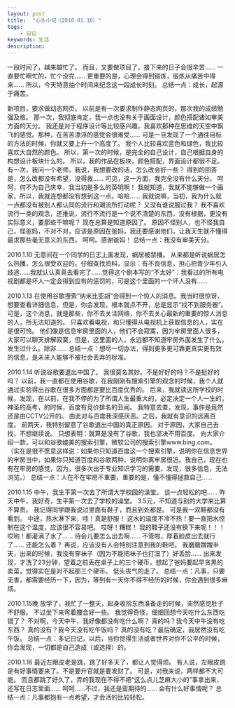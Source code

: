 ```yaml
---
layout: post
title:  "心头小记（2010.01.16）"
tags:
    - 日记
keywords: 生活
description: 
---
```

一段时间了，越来越忙了。
而且，又要做项目了，接下来的日子会很辛苦……
一直要忙啊忙的，忙个没完……
更重要的是，心理会得到锻炼，锻炼从痛苦中得来……
所以，今天特意抽个时间来纪念这一段成长时刻。
总结一点：成长，起源于痛苦。

新项目，要求做动态网页。
以前是有一次要求制作静态网页的，那次我的成绩勉强及格。
那一次，我彻底肯定，我一点也没有关于画面设计，颜色搭配诸如审美方面的天分。
我还是对于程序设计等比较感兴趣，我喜欢那种在思维的天空中飘飞的感觉。那种，在苦苦漂浮的感觉会很难受……
可是一旦发现了一个通往目标的方法的时候，你就又要上升一个高度了。
我个人比较喜欢蓝色和绿色，我比较喜欢大自然的颜色。
所以，第一次的时候，是完全的自己设计，自己根据自身的构想设计板块什么的。
所以，我的作品在板块，颜色搭配，界面设计都很不足。
有一次，我问一个老师，我说，我想要改的话，怎么改会好一些？
得到的回答是，怎么改都没有希望，没得救……
可见，这一方面，我完全没有什么天分。
呵呵，何不为自己庆幸，我当初是多么的英明啊！
我就知道，我就不能够做一个画家，所以，我就连想都没有想到这一点。哈哈……
我就说嘛，当初，我为什么就一点都没有被别人都认同的流行和潮流所打动呢？
又没有谁说服过我？
我不喜欢流行一类的观念，还推说，流行不流行是一个说不清楚的东西，没有根据，更没有实际意义，要那些干嘛呢？
现在总算是知道原因了。
原因不怪别人，也不怪我自己，怪爸妈，不对不对，应该是原因在爸妈，我还要感谢他们，让我天生就不懂得最求那些毫无意义的东西。
呵呵。感谢爸妈！
总结一点：我没有审美天分。

2010.1.10
无意间在一个同学的日志上面发现，蜗居被禁播。
从来都是听说蜗居怎么热播，怎么很受欢迎的。仔细查找资料，显示：有不良信息，担心把青少年引入歧途……我就认认真真去看完了……觉得这个剧本写的“不太好”：我看过的所有电视剧都是坏人一定会得到应有的惩罚的，可是这个里面的一个坏人没有……

2010.1.13
在使用谷歌搜索“纳米比亚胡”会得到一个惊人的消息。我当时很惊讶，想要查看详细信息，但是，你会发现，根本就点不开，总是显示“找不到服务器”。
可是，这个消息，就是那些，你不去关注网络，你不去关心最新的重要的惊人消息的人，所无法知道的。
只喜欢看电视，和只懂得从电视机上获取信息的人，实在是很可怜。
他们像是信息牢房里面的人，他们不会寂寞，因为牢房里面人很多，大家可以聊天排解寂寞，但是，这里面的人，永远都不知道牢房外面发生了什么，发生过什么。除非……
总结一点：想尽一切办法，得到更多更可靠更真实更有效的信息，是未来人能够不被社会丢弃的标准。

2010.1.14
听说谷歌要退出中国了。
我很莫名其妙。不是好好的吗？不是挺好的吗？
以前，我一直都在使用谷歌，在我刚刚有搜索引擎的观念的时候，我个人就通过实验得出谷歌在很多方面都是要比百度优秀的。
后来，我就读这所学校的时候，发现，在以前，在我不停的为了所谓人生最重大的，必定决定一个人一生的，神圣的高考，的时候，百度有竞价排名的丑闻。
我特意去查，发现，事件是竟然还是由CCTV公开的。
由此对与百度我深感厌恶。之后，我就有意识的远离百度。
前两天，我特别留意了谷歌退出中国的真正原因。
对于原因，大家自己去找，不想继续说。
只想表明：就算是没有了谷歌，我也坚决不用百度。
向大家介绍一款，可以和谷歌媲美的搜索引擎，微软公司的搜索引擎www.bing.com。
（实在是很不愿意这样说：如果你只知道百度这一个搜索引擎，说明你在信息世界的牢房当中，如果你只知道百度和谷歌两种，说明你离牢房很近。我自己，现在也有在牢房的感觉，因为，很多次出于专业知识学习的需要，发现，很多信息，无法浏览。）
总结一点：人在不在牢房不重要，重要的是，懂不懂得拯救自己……

2010.1.15
中午，我生平第一次去了所谓大学校园的澡堂。
谈一点轻松的吧……
昨天中午，我好奇，生平第一次去了学校的澡堂。
3.5元，不知道与别的大学来比算不算贵。
我记得同学跟我说过里面有鞋子，而且到处都是。
可是我一双鞋都没有看到。
中途，热水淋下来，哇！真是舒服！
这水的温度不冷不热！要一直把水控制在这个温度，应该很不容易吧。
哎呀！糟糕！
我的鞋子还没有换下来呢！！！
哎哟！都灌满了水了……
待会儿要怎么出去啊……
不管啦，厚着脸皮出去就行了……
还能怎么着？
再说，应该没有人会特别注意到我的鞋吧。
我磨磨蹭蹭半天，出来的时候，我没有穿袜子（因为不能把袜子也打湿了）好丢脸……
出来发现，才洗了23分钟，望着之前丢在桌子上的三个硬币，想起了爸妈要起早贪黑的卖菜，觉得实在是对不起那三个硬币。
低头丧气的走了。
总结一点：凡事，只要无害，都需要经历一下，因为，等到有一天你不得不经历的时候，你会遇到很多麻烦。

2010.1.15晚
放学了，我忙了一整天，起身收拾东西准备走的时候，突然感觉肚子不舒服。
不过坐下来弯着腰会好一些。
我觉得奇怪，细细回想今天吃什么东西吃错了？
不对啊，今天中午，我好像都没有吃什么啊？
真的吗？我今天中午没有吃东西？
真的没有？我今天没有吃午饭吗？
真的没有吃？最后确定，我居然没有吃午饭。
总结一点：多记日记，以后，当你觉得生活或者世界对你不公平的时候，你会发现，一切都是自己造成（或选择）的。

2010.1.16
最近左眼皮老是跳，跳了好多天了，都让人觉得烦。
有人说，左眼皮跳是有好事情要来了。不是要升官就是要发财了。
可是，对我来说，两样都不大可能。
而且都跳了好久了，弄的我现在不得不把“这么点儿芝麻大小的”事拿出来，还写在日志里面……
呵呵……不过，我还是蛮期待的……
会有什么好事情呢？
总结一点：凡事都抱有一点希望，才会活的比较轻松。